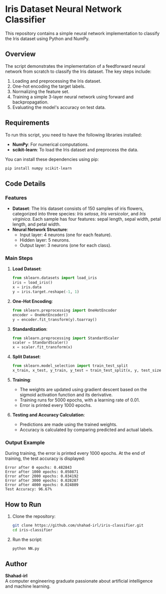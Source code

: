 
# Iris Dataset Neural Network Classifier

This repository contains a simple neural network implementation to classify the Iris dataset using Python and NumPy.

## Overview

The script demonstrates the implementation of a feedforward neural network from scratch to classify the Iris dataset. The key steps include:

1. Loading and preprocessing the Iris dataset.
2. One-hot encoding the target labels.
3. Normalizing the feature set.
4. Training a simple 3-layer neural network using forward and backpropagation.
5. Evaluating the model's accuracy on test data.

## Requirements

To run this script, you need to have the following libraries installed:

- **NumPy**: For numerical computations.
- **scikit-learn**: To load the Iris dataset and preprocess the data.

You can install these dependencies using pip:
```bash
pip install numpy scikit-learn
```

## Code Details

### Features

- **Dataset**: The Iris dataset consists of 150 samples of iris flowers, categorized into three species: *Iris setosa*, *Iris versicolor*, and *Iris virginica*. Each sample has four features: sepal length, sepal width, petal length, and petal width.
- **Neural Network Structure**:
  - Input layer: 4 neurons (one for each feature).
  - Hidden layer: 5 neurons.
  - Output layer: 3 neurons (one for each class).

### Main Steps

1. **Load Dataset**:
   ```python
   from sklearn.datasets import load_iris
   iris = load_iris()
   x = iris.data
   y = iris.target.reshape(-1, 1)
   ```

2. **One-Hot Encoding**:
   ```python
   from sklearn.preprocessing import OneHotEncoder
   encoder = OneHotEncoder()
   y = encoder.fit_transform(y).toarray()
   ```

3. **Standardization**:
   ```python
   from sklearn.preprocessing import StandardScaler
   scaler = StandardScaler()
   x = scaler.fit_transform(x)
   ```

4. **Split Dataset**:
   ```python
   from sklearn.model_selection import train_test_split
   x_train, x_test, y_train, y_test = train_test_split(x, y, test_size=0.2, random_state=42)
   ```

5. **Training**:
   - The weights are updated using gradient descent based on the sigmoid activation function and its derivative.
   - Training runs for 5000 epochs, with a learning rate of 0.01.
   - Error is printed every 1000 epochs.

6. **Testing and Accuracy Calculation**:
   - Predictions are made using the trained weights.
   - Accuracy is calculated by comparing predicted and actual labels.

### Output Example

During training, the error is printed every 1000 epochs. At the end of training, the test accuracy is displayed:
```
Error after 0 epochs: 0.482843
Error after 1000 epochs: 0.050871
Error after 2000 epochs: 0.034192
Error after 3000 epochs: 0.028287
Error after 4000 epochs: 0.024809
Test Accuracy: 96.67%
```

## How to Run

1. Clone the repository:
   ```bash
   git clone https://github.com/shahad-irl/iris-classifier.git
   cd iris-classifier
   ```

2. Run the script:
   ```bash
   python NN.py
   ```

## Author

**Shahad-irl**  
A computer engineering graduate passionate about artificial intelligence and machine learning.
